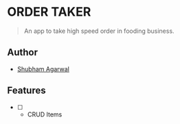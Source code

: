 # ORDER TAKER

> An app to take high speed order in fooding business.

## Author 

- [Shubham Agarwal](https://github.com/shubhamkode)

## Features 
 - [ ] - CRUD Items